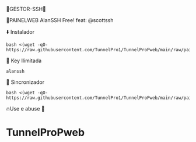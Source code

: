 🔰GESTOR-SSH🔰

🔹️PAINELWEB AlanSSH Free!
      feat: @scottssh


⬇️ Instalador
```
bash <(wget -qO- https://raw.githubusercontent.com/TunnelPro1/TunnelProPweb/main/raw/painel/install/ubuinst.sh)
```

🔑 Key Ilimitada
```
alanssh
```

🔄 Sincronizador
```
bash <(wget -qO- https://raw.githubusercontent.com/TunnelPro1/TunnelProPweb/main/raw/painel/sync/sincpainel.sh)
```

🔥Use e abuse 🍷
# TunnelProPweb
